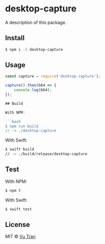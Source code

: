 # desktop-capture

A description of this package.

## Install

```bash
$ npm i -S desktop-capture
```

## Usage

````js
const capture = require('desktop-capture');

capture().then(b64 => {
	console.log(b64);
});

## Build

With NPM:

```bash
$ npm run build
// -> ./desktop-capture
````

With Swift:

```bash
$ swift build
// -> ./build/release/desktop-capture
```

## Test

With NPM:

```bash
$ npm t
```

With Swift:

```bash
$ swift test
```

## License

MIT © [Vu Tran](https://github.com/vutran)
